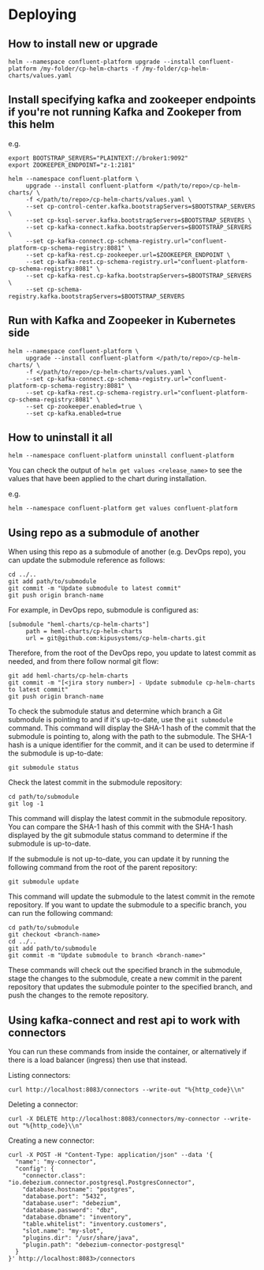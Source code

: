 # Deploying

## How to install new or upgrade

```shell
helm --namespace confluent-platform upgrade --install confluent-platform /my-folder/cp-helm-charts -f /my-folder/cp-helm-charts/values.yaml
```

## Install specifying kafka and zookeeper endpoints if you're not running Kafka and Zookeper from this helm

e.g.

```shell
export BOOTSTRAP_SERVERS="PLAINTEXT://broker1:9092"
export ZOOKEEPER_ENDPOINT="z-1:2181"

helm --namespace confluent-platform \
     upgrade --install confluent-platform </path/to/repo>/cp-helm-charts/ \
     -f </path/to/repo>/cp-helm-charts/values.yaml \
     --set cp-control-center.kafka.bootstrapServers=$BOOTSTRAP_SERVERS \
     --set cp-ksql-server.kafka.bootstrapServers=$BOOTSTRAP_SERVERS \
     --set cp-kafka-connect.kafka.bootstrapServers=$BOOTSTRAP_SERVERS \
     --set cp-kafka-connect.cp-schema-registry.url="confluent-platform-cp-schema-registry:8081" \
     --set cp-kafka-rest.cp-zookeeper.url=$ZOOKEEPER_ENDPOINT \
     --set cp-kafka-rest.cp-schema-registry.url="confluent-platform-cp-schema-registry:8081" \
     --set cp-kafka-rest.cp-kafka.bootstrapServers=$BOOTSTRAP_SERVERS \
     --set cp-schema-registry.kafka.bootstrapServers=$BOOTSTRAP_SERVERS
```

## Run with Kafka and Zoopeeker in Kubernetes side

```shell
helm --namespace confluent-platform \
     upgrade --install confluent-platform </path/to/repo>/cp-helm-charts/ \
     -f </path/to/repo>/cp-helm-charts/values.yaml \
     --set cp-kafka-connect.cp-schema-registry.url="confluent-platform-cp-schema-registry:8081" \
     --set cp-kafka-rest.cp-schema-registry.url="confluent-platform-cp-schema-registry:8081" \
     --set cp-zookeeper.enabled=true \
     --set cp-kafka.enabled=true
```

## How to uninstall it all

```shell
helm --namespace confluent-platform uninstall confluent-platform
```

You can check the output of `helm get values <release_name>` to see the values that have been applied to the chart during installation.

e.g.

```shell
helm --namespace confluent-platform get values confluent-platform
```

## Using repo as a submodule of another

When using this repo as a submodule of another (e.g. DevOps repo), you can update the submodule reference as follows:

```shell
cd ../..
git add path/to/submodule
git commit -m "Update submodule to latest commit"
git push origin branch-name
```

For example, in DevOps repo, submodule is configured as:

```shell
[submodule "heml-charts/cp-helm-charts"]
     path = heml-charts/cp-helm-charts
     url = git@github.com:kipusystems/cp-helm-charts.git
```

Therefore, from the root of the DevOps repo, you update to latest commit as needed, and from there follow normal git flow:

```shell
git add heml-charts/cp-helm-charts
git commit -m "[<jira story number>] - Update submodule cp-helm-charts to latest commit"
git push origin branch-name
```

To check the submodule status and determine which branch a Git submodule is pointing to and if it's up-to-date, use the `git submodule` command. This command will display the SHA-1 hash of the commit that the submodule is pointing to, along with the path to the submodule. The SHA-1 hash is a unique identifier for the commit, and it can be used to determine if the submodule is up-to-date:

```shell
git submodule status
```

Check the latest commit in the submodule repository:

```shell
cd path/to/submodule
git log -1
```

This command will display the latest commit in the submodule repository. You can compare the SHA-1 hash of this commit with the SHA-1 hash displayed by the git submodule status command to determine if the submodule is up-to-date.

If the submodule is not up-to-date, you can update it by running the following command from the root of the parent repository:

```shell
git submodule update
```

This command will update the submodule to the latest commit in the remote repository. If you want to update the submodule to a specific branch, you can run the following command:

```shell
cd path/to/submodule
git checkout <branch-name>
cd ../..
git add path/to/submodule
git commit -m "Update submodule to branch <branch-name>"
```

These commands will check out the specified branch in the submodule, stage the changes to the submodule, create a new commit in the parent repository that updates the submodule pointer to the specified branch, and push the changes to the remote repository.

## Using kafka-connect and rest api to work with connectors

You can run these commands from inside the container, or alternatively if there is a load balancer (ingress) then use that instead.

Listing connectors:

```shell
curl http://localhost:8083/connectors --write-out "%{http_code}\\n"
```

Deleting a connector:

```shell
curl -X DELETE http://localhost:8083/connectors/my-connector --write-out "%{http_code}\\n"
```

Creating a new connector:

```shell
curl -X POST -H "Content-Type: application/json" --data '{
  "name": "my-connector",
  "config": {
    "connector.class": "io.debezium.connector.postgresql.PostgresConnector",
    "database.hostname": "postgres",
    "database.port": "5432",
    "database.user": "debezium",
    "database.password": "dbz",
    "database.dbname": "inventory",
    "table.whitelist": "inventory.customers",
    "slot.name": "my-slot",
    "plugins.dir": "/usr/share/java",
    "plugin.path": "debezium-connector-postgresql"
  }
}' http://localhost:8083>/connectors
```
